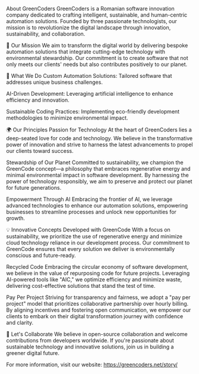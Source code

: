 About GreenCoders
GreenCoders is a Romanian software innovation company dedicated to crafting intelligent, sustainable, and human-centric automation solutions. Founded by three passionate technologists, our mission is to revolutionize the digital landscape through innovation, sustainability, and collaboration.

🌱 Our Mission
We aim to transform the digital world by delivering bespoke automation solutions that integrate cutting-edge technology with environmental stewardship. Our commitment is to create software that not only meets our clients' needs but also contributes positively to our planet.

🔧 What We Do
Custom Automation Solutions: Tailored software that addresses unique business challenges.

AI-Driven Development: Leveraging artificial intelligence to enhance efficiency and innovation.

Sustainable Coding Practices: Implementing eco-friendly development methodologies to minimize environmental impact.

🌍 Our Principles
Passion for Technology
At the heart of GreenCoders lies a deep-seated love for code and technology. We believe in the transformative power of innovation and strive to harness the latest advancements to propel our clients toward success.

Stewardship of Our Planet
Committed to sustainability, we champion the GreenCode concept—a philosophy that embraces regenerative energy and minimal environmental impact in software development. By harnessing the power of technology responsibly, we aim to preserve and protect our planet for future generations.

Empowerment Through AI
Embracing the frontier of AI, we leverage advanced technologies to enhance our automation solutions, empowering businesses to streamline processes and unlock new opportunities for growth.

💡 Innovative Concepts
Developed with GreenCode
With a focus on sustainability, we prioritize the use of regenerative energy and minimize cloud technology reliance in our development process. Our commitment to GreenCode ensures that every solution we deliver is environmentally conscious and future-ready.

Recycled Code
Embracing the circular economy of software development, we believe in the value of repurposing code for future projects. Leveraging AI-powered tools like "AIC," we optimize efficiency and minimize waste, delivering cost-effective solutions that stand the test of time.

Pay Per Project
Striving for transparency and fairness, we adopt a "pay per project" model that prioritizes collaborative partnership over hourly billing. By aligning incentives and fostering open communication, we empower our clients to embark on their digital transformation journey with confidence and clarity.

🤝 Let's Collaborate
We believe in open-source collaboration and welcome contributions from developers worldwide. If you're passionate about sustainable technology and innovative solutions, join us in building a greener digital future.

For more information, visit our website: https://greencoders.net/story/
